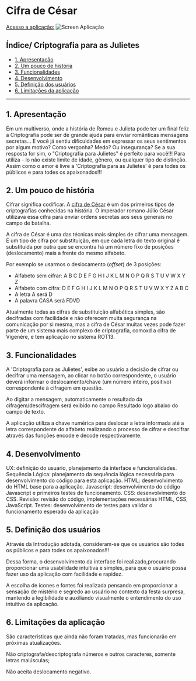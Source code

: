 # Cifra de César

[Acesso a aplicação:](https://katia-mendes.github.io/SAP009-cipher/)
![Screen Aplicação](src/imgJu.png)
## Índice/ Criptografia para as Julietes

* [1. Apresentação](#1-Apresentação)
* [2. Um pouco de história](#2-UmPoucoDeHistória)
* [3. Funcionalidades](#3-Funcionalidades)
* [4. Desenvolvimento](#5-Desenvolvimento)
* [5. Definição dos usuários](#5-DefiniçãoDosUsuários)
* [6. Limitações da aplicação](#6-LimitaçõesDaAplicação)
***


## 1. Apresentação

Em um multiverso, onde a história de Romeu e Julieta pode ter um final feliz a Criptografia pode ser de grande ajuda para enviar românticas mensagens secretas...
E você já sentiu dificuldades em expressar os seus sentimentos por algum motivo? Como vergonha? Medo? Ou insegurança?
Se a sua resposta for sim, o "Criptografia para Julietes" é perfeito para você!!!
Para utiliza - lo não existe limite de idade, gênero, ou qualquer tipo de distinção. Assim como o amor é livre a 'Criptografia para as Julietes' é para todes os públicos e para todes os apaixonados!!!


## 2. Um pouco de história

Cifrar significa codificar. A [cifra de César](https://pt.wikipedia.org/wiki/Cifra_de_C%C3%A9sar)
é um dos primeiros tipos de criptografias conhecidas na história.
O imperador romano Júlio César utilizava essa cifra para enviar
ordens secretas aos seus generais no campo de batalha.

A cifra de César é uma das técnicas mais simples de cifrar uma mensagem. É um
tipo de cifra por substituição, em que cada letra do texto original é
substituida por outra que se encontra há um número fixo de posições
(deslocamento) mais a frente do mesmo alfabeto.

Por exemplo se usarmos o deslocamento (_offset_) de 3 posições:

* Alfabeto sem cifrar: A B C D E F G H I J K L M N O P Q R S T U V W X Y Z
* Alfabeto com cifra:  D E F G H I J K L M N O P Q R S T U V W X Y Z A B C
* A letra A será D
* A palavra CASA será FDVD

Atualmente todas as cifras de substituição alfabética simples, são decifradas
com facilidade e não oferecem muita segurança na comunicação por si mesma,
mas a cifra de César muitas vezes pode fazer parte de um sistema
mais complexo de criptografia, comoxd
a cifra de Vigenère, e tem aplicação no sistema ROT13.


## 3. Funcionalidades 

A 'Criptografia para as Julietes', exibe ao usuário a decisão de cifrar ou decifrar uma mensagem, ao clicar no botão correspondente, o usuário deverá informar o deslocamento/chave (um número inteiro, positivo) correspondente à cifragem em questão.

Ao digitar a mensagem, automaticamente o resultado da cifragem/descifragem será exibido no campo Resultado logo abaixo do campo de texto.

A aplicação utiliza a chave numérica para deslocar a letra informada até a letra correspondente do alfabeto realizando o processo de cifrar e descifrar através das funções encode e decode respectivamente.


## 4. Desenvolvimento

UX: definição do usuário, planejamento da interface e funcionalidades.
Sequência Lógica: planejamento da sequência lógica necessária para desenvolvimento do código para esta aplicação.
HTML: desenvolvimento do HTML base para a aplicação.
Javascript: desenvolvimento do código Javascript e primeiros testes de funcionamento.
CSS: desenvolvimento do CSS.
Revisão: revisão do código, implementações necessárias HTML, CSS, JavaScript.
Testes: desenvolvimento de testes para validar o funcionamento esperado da aplicação


## 5. Definição dos usuários

Através da Introdução adotada, consideram-se que os usuários são todes os públicos e para todes os apaixonados!!!  

Dessa forma, o desenvolvimento da interface foi realizado,procurando proporcionar uma usabilidade intuitiva e simples, para que o usuário possa fazer uso da aplicação com facilidade e rapidez.

A escolha de ícones e fontes foi realizada pensando em proporcionar a sensação de mistério e segredo ao usuário no contexto da festa surpresa, mantendo a legibilidade e auxiliando visualmente o entendimento do uso intuitivo da aplicação.

 
## 6. Limitações da aplicação

São características que ainda não foram tratadas, mas funcionarão em próximas atualizações.

Não criptografa/descriptografa números e outros caracteres, somente letras maiúsculas;

Não aceita deslocamento negativo.

